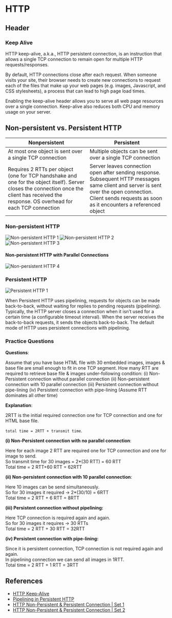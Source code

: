 # HTTP

## Header

### Keep Alive

HTTP keep-alive, a.k.a., HTTP persistent connection, is an instruction that allows a single TCP connection to remain open for multiple HTTP requests/responses.

By default, HTTP connections close after each request. When someone visits your site, their browser needs to create new connections to request each of the files that make up your web pages (e.g. images, Javascript, and CSS stylesheets), a process that can lead to high page load times.

Enabling the keep-alive header allows you to serve all web page resources over a single connection. Keep-alive also reduces both CPU and memory usage on your server.

## Non-persistent vs. Persistent HTTP

| Nonpersistent | Persistent |
|---------------|------------|
| At most one object is sent over a single TCP connection | Multiple objects can be sent over a single TCP connection |
| Requires 2 RTTs per object (one for TCP handshake and one for the object itself). Server closes the connection once the client has received the response. OS overhead for each TCP connection | Server leaves connection open after sending response. Subsequent HTTP messages same client and server is sent over the open connection. Client sends requests as soon as it encounters a referenced object

### Non-persistent HTTP

![Non-persistent HTTP 1](images/non-persistent-1.png)
![Non-persistent HTTP 2](images/non-persistent-2.png)
![Non-persistent HTTP 3](images/non-persistent-3.png)

#### Non-persistent HTTP with Parallel Connections

![Non-persistent HTTP 4](images/non-persistent-4.png)

### Persistent HTTP

![Persistent HTTP 1](images/persistent-1.png)

When Persistent HTTP uses pipelining, requests for objects can be made back-to-back, without waiting for replies to pending requests (pipelining). Typically, the HTTP server closes a connection when it isn’t used for a certain time (a configurable timeout interval). When the server receives the back-to-back requests, it sends the objects back-to-back. The default mode of HTTP uses persistent connections with pipelining.

### Practice Questions

**Questions**:

Assume that you have base HTML file with 30 embedded images, images & base file are small enough to fit in one TCP segment. How many RTT are required to retrieve base file & images under-following condition:
(i) Non-Persistent connection without parallel connection
(ii) Non-persistent connection with 10 parallel connection
(iii) Persistent connection without pipe-lining
(iv) Persistent connection with pipe-lining
(Assume RTT dominates all other time)

**Explanation**:

2RTT is the initial required connection one for TCP connection and one for HTML base file.

`total time = 2RTT + transmit time`.

**(i) Non-Persistent connection with no parallel connection**:

Here for each image 2 RTT are required one for TCP connection and one for image to send.  
So transmit time for 30 images = 2*(30 RTT) = 60 RTT  
Total time = 2 RTT+60 RTT = 62RTT

**(ii) Non-persistent connection with 10 parallel connection**:

Here 10 images can be send simultaneously.  
So for 30 images it required -> 2*(30/10) = 6RTT  
Total time = 2 RTT + 6 RTT = 8RTT

**(iii) Persistent connection without pipelining:**  

Here TCP connection is required again and again.  
So for 30 images it requires -> 30 RTTs  
Total time = 2 RTT + 30 RTT = 32RTT

**(iv) Persistent connection with pipe-lining:**

Since it is persistent connection, TCP connection is not required again and again.  
In pipelining connection we can send all images in 1RTT.  
Total time = 2 RTT + 1 RTT = 3RTT

## References

- [HTTP Keep-Alive](https://www.imperva.com/learn/performance/http-keep-alive/)
- [Pipelining in Persistent HTTP](https://www.w3.org/Protocols/rfc2616/rfc2616-sec8.html)
- [HTTP Non-Persistent & Persistent Connection | Set 1](https://www.geeksforgeeks.org/http-non-persistent-persistent-connection/)
- [HTTP Non-Persistent & Persistent Connection | Set 2](https://www.geeksforgeeks.org/http-non-persistent-persistent-connection-set-2/?ref=rp)

